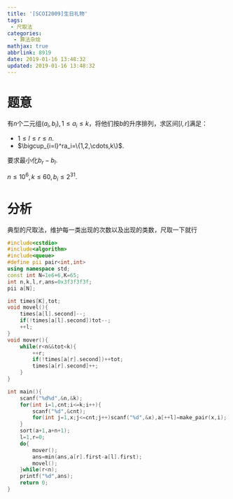 ```yaml
---
title: '[SCOI2009]生日礼物'
tags:
 - 尺取法
categories:
  - 算法杂烩
mathjax: true
abbrlink: 8919
date: 2019-01-16 13:48:32
updated: 2019-01-16 13:48:32
---
```


# 题意

有$n$个二元组$(a_i,b_i),1\leq a_i\leq k$，将他们按$b$的升序排列，求区间$[l,r]$满足：
- $1\leq l\leq r\leq n$.
- $\bigcup_{i=l}^ra_i=\{1,2,\cdots,k\}$.

要求最小化$b_r-b_l$.

$n\leq 10^6,k\leq 60,b_i\leq 2^{31}$.

<!--more-->

# 分析

典型的尺取法，维护每一类出现的次数以及出现的类数，尺取一下就行

```cpp
#include<cstdio>
#include<algorithm>
#include<queue>
#define pii pair<int,int>
using namespace std;
const int N=1e6+6,K=65;
int n,k,l,r,ans=0x3f3f3f3f;
pii a[N];

int times[K],tot;
void movel(){
	times[a[l].second]--;
	if(!times[a[l].second])tot--;
	++l;
}
void mover(){
	while(r<n&&tot<k){
		++r;
		if(!times[a[r].second])++tot;
		times[a[r].second]++;
	}
}

int main(){
	scanf("%d%d",&n,&k);
	for(int i=1,cnt;i<=k;i++){
		scanf("%d",&cnt);
		for(int j=1,x;j<=cnt;j++)scanf("%d",&x),a[++l]=make_pair(x,i);
	}
	sort(a+1,a+n+1);
	l=1,r=0;
	do{
		mover();
		ans=min(ans,a[r].first-a[l].first);
		movel();
	}while(r<n);
	printf("%d",ans);
	return 0;
}
```


